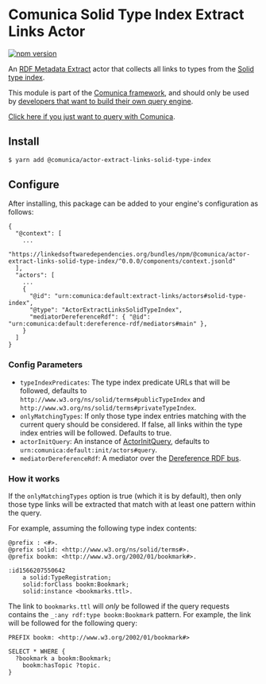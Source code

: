 # Comunica Solid Type Index Extract Links Actor

[![npm version](https://badge.fury.io/js/%40comunica%2Factor-extract-links-solid-type-index.svg)](https://www.npmjs.com/package/@comunica/actor-extract-links-solid-type-index)

An [RDF Metadata Extract](https://github.com/comunica/comunica/tree/master/packages/bus-extract-links) actor that
collects all links to types from the [Solid type index](https://github.com/solid/solid/blob/main/proposals/data-discovery.md).

This module is part of the [Comunica framework](https://github.com/comunica/comunica),
and should only be used by [developers that want to build their own query engine](https://comunica.dev/docs/modify/).

[Click here if you just want to query with Comunica](https://comunica.dev/docs/query/).

## Install

```bash
$ yarn add @comunica/actor-extract-links-solid-type-index
```

## Configure

After installing, this package can be added to your engine's configuration as follows:
```text
{
  "@context": [
    ...
    "https://linkedsoftwaredependencies.org/bundles/npm/@comunica/actor-extract-links-solid-type-index/^0.0.0/components/context.jsonld"  
  ],
  "actors": [
    ...
    {
      "@id": "urn:comunica:default:extract-links/actors#solid-type-index",
      "@type": "ActorExtractLinksSolidTypeIndex",
      "mediatorDereferenceRdf": { "@id": "urn:comunica:default:dereference-rdf/mediators#main" },
    }
  ]
}
```

### Config Parameters

* `typeIndexPredicates`: The type index predicate URLs that will be followed, defaults to `http://www.w3.org/ns/solid/terms#publicTypeIndex` and `http://www.w3.org/ns/solid/terms#privateTypeIndex`.
* `onlyMatchingTypes`: If only those type index entries matching with the current query should be considered. If false, all links within the type index entries will be followed. Defaults to true.
* `actorInitQuery`: An instance of [ActorInitQuery](https://github.com/comunica/comunica/tree/master/packages/actor-init-query), defaults to `urn:comunica:default:init/actors#query`.
* `mediatorDereferenceRdf`: A mediator over the [Dereference RDF bus](https://github.com/comunica/comunica/tree/master/packages/bus-dereference-rdf).

### How it works

If the `onlyMatchingTypes` option is true (which it is by default), then only those type links will be extracted
that match with at least one pattern within the query.

For example, assuming the following type index contents:
```turtle
@prefix : <#>.
@prefix solid: <http://www.w3.org/ns/solid/terms#>.
@prefix bookm: <http://www.w3.org/2002/01/bookmark#>.

:id1566207550642
    a solid:TypeRegistration;
    solid:forClass bookm:Bookmark;
    solid:instance <bookmarks.ttl>.
```

The link to `bookmarks.ttl` will _only_ be followed
if the query requests contains the `_:any rdf:type bookm:Bookmark` pattern.
For example, the link will be followed for the following query:

```sparql
PREFIX bookm: <http://www.w3.org/2002/01/bookmark#>

SELECT * WHERE {
  ?bookmark a bookm:Bookmark;
    bookm:hasTopic ?topic.
}

```
